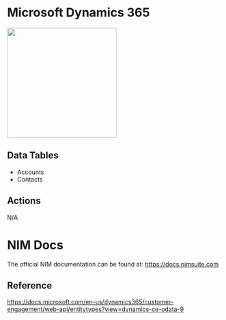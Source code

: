 # Microsoft Dynamics 365
<img src="https://github.com/Tools4ever-NIM/NIM-System-REST-Dynamics-365/assets/24281600/564b0f4a-0904-404b-b288-0d867c84af6e" width="256px" />


## Data Tables
- Accounts
- Contacts

## Actions
N/A

# NIM Docs
The official NIM documentation can be found at: https://docs.nimsuite.com
## Reference
https://docs.microsoft.com/en-us/dynamics365/customer-engagement/web-api/entitytypes?view=dynamics-ce-odata-9
